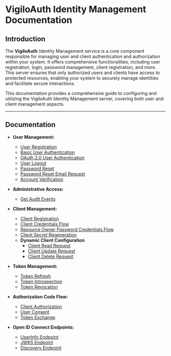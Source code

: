 # VigiloAuth Identity Management Documentation

## Introduction

The **VigiloAuth** Identity Management service is a core component responsible for managing user and client authentication and authorization within your system. It offers comprehensive functionalities, including user registration, login, password management, client registration, and more. This server ensures that only authorized users and clients have access to protected resources, enabling your system to securely manage identities and facilitate secure interactions.

This documentation provides a comprehensive guide to configuring and utilizing the VigiloAuth Identity Management server, covering both user and client management aspects.

---

## Documentation

- **User Management:**
    - [User Registration](../identity/endpoints/user_handler/user_registration.md)
    - [Basic User Authentication](../identity/endpoints/user_handler/basic_user_authentication.md)
    - [OAuth 2.0 User Authentication](../identity/endpoints/user_handler/oauth_user_authentication.md)
    - [User Logout](../identity/endpoints/user_handler/user_logout.md)
    - [Password Reset](../identity/endpoints/user_handler/password_reset.md)
    - [Password Reset Email Request](../identity/endpoints/user_handler/password_reset_request.md)
    - [Account Verification](../identity/endpoints/user_handler/verify.md)

- **Administrative Access:**
    - [Get Audit Events](../identity/endpoints/admin_handler/get_audit_events.md)

- **Client Management:**
    - [Client Registration](../identity/endpoints/client_handler/client_registration.md)
    - [Client Credentials Flow](../identity/endpoints/token_handler/client_credentials_grant.md)
    - [Resource Owner Password Credentials Flow](../identity/endpoints/token_handler/ropc_grant.md)
    - [Client Secret Regeneration](../identity/endpoints/client_handler/client_secret_regeneration.md)
    - **Dynamic Client Configuration**
        - [Client Read Request](../identity/endpoints/client_handler/client_read_request.md)
        - [Client Update Request](../identity/endpoints/client_handler/client_update_request.md)
        - [Client Delete Request](../identity/endpoints/client_handler/client_delete_request.md)

- **Token Management:**
    - [Token Refresh](../identity/endpoints/token_handler/token_refresh.md)
    - [Token Introspection](../identity/endpoints/token_handler/token_introspection.md)
    - [Token Revocation](../identity/endpoints/token_handler/token_revocation.md)

- **Authorization Code Flow:**
    - [Client Authorization](../identity/endpoints/authz_handler/authorize_client.md)
    - [User Consent](../identity/endpoints/consent_handler/user_consent.md)
    - [Token Exchange](../identity/endpoints/token_handler/token_exchange.md)

- **Open ID Connect Endpoints:**
    - [UserInfo Endpoint](../identity/endpoints/oidc_handler/user_info.md)
    - [JWKS Endpoint](../identity/endpoints/oidc_handler/jwks.md)
    - [Discovery Endpoint](../identity/endpoints/oidc_handler/discovery.md)

